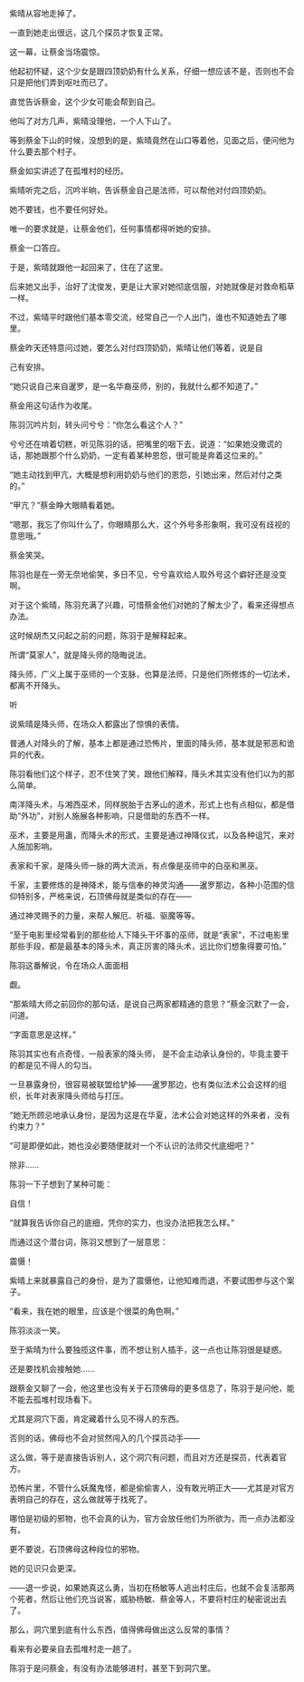 紫晴从容地走掉了。

一直到她走出很远，这几个探员才恢复正常。

这一幕，让蔡金当场震惊。

他起初怀疑，这个少女是跟四顶奶奶有什么关系，仔细一想应该不是，否则也不会只是把他们弄到呕吐而已了。

直觉告诉蔡金，这个少女可能会帮到自己。

他叫了对方几声，紫晴没理他，一个人下山了。

等到蔡金下山的时候，没想到的是，紫晴竟然在山口等着他，见面之后，便问他为什么要去那个村子。

蔡金如实讲述了在孤堆村的经历。

紫晴听完之后，沉吟半晌，告诉蔡金自己是法师，可以帮他对付四顶奶奶。

她不要钱，也不要任何好处。

唯一的要求就是，让蔡金他们，任何事情都得听她的安排。

蔡金一口答应。

于是，紫晴就跟他一起回来了，住在了这里。

后来她又出手，治好了沈俊发，更是让大家对她彻底信服，对她就像是对救命稻草一样。

不过，紫晴平时跟他们基本零交流，经常自己一个人出门，谁也不知道她去了哪里。

蔡金昨天还特意问过她，要怎么对付四顶奶奶，紫晴让他们等着，说是自

己有安排。

“她只说自己来自暹罗，是一名华裔巫师，别的，我就什么都不知道了。”

蔡金用这句话作为收尾。

陈羽沉吟片刻，转头问兮兮：“你怎么看这个人？”

兮兮还在啃着切糕，听见陈羽的话，把嘴里的咽下去，说道：“如果她没撒谎的话，那她跟那个什么奶奶，一定有着某种恩怨，很可能是奔着这位来的。”

“她主动找到甲亢，大概是想利用奶奶与他们的恩怨，引她出来，然后对付之类的。”

“甲亢？”蔡金睁大眼睛看着她。

“嗯那，我忘了你叫什么了，你眼睛那么大，这个外号多形象啊，我可没有歧视的意思哦。”

蔡金笑哭。

陈羽也是在一旁无奈地偷笑，多日不见，兮兮喜欢给人取外号这个癖好还是没变啊。

对于这个紫晴，陈羽充满了兴趣，可惜蔡金他们对她的了解太少了，看来还得想点办法。

这时候胡杰又问起之前的问题，陈羽于是解释起来。

所谓“莫家人”，就是降头师的隐晦说法。

降头师，广义上属于巫师的一个支脉，也算是法师，只是他们所修炼的一切法术，都离不开降头。

听

说紫晴是降头师，在场众人都露出了惊惧的表情。

普通人对降头的了解，基本上都是通过恐怖片，里面的降头师，基本就是邪恶和诡异的代表。

陈羽看他们这个样子，忍不住笑了笑，跟他们解释，降头术其实没有他们以为的那么简单。

南洋降头术，与湘西巫术，同样脱胎于古茅山的道术，形式上也有点相似，都是借助“外功”，对别人施展各种影响，只是借助的东西不一样。

巫术，主要是用蛊，而降头术的形式，主要是通过神降仪式，以及各种诅咒，来对人施加影响。

表家和千家，是降头师一脉的两大流派，有点像是巫师中的白巫和黑巫。

千家，主要修炼的是神降术，能与信奉的神灵沟通——暹罗那边，各种小范围的信仰特别多，严格来说，石顶佛母就是类似的存在——

通过神灵赐予的力量，来帮人解厄、祈福、驱魔等等。

“至于电影里经常看到的那些给人下降头干坏事的巫师，就是“表家”，不过电影里那些手段，都是最基本的降头术，真正厉害的降头术，远比你们想象得要可怕。”

陈羽这番解说，令在场众人面面相

觑。

“那紫晴大师之前回你的那句话，是说自己两家都精通的意思？”蔡金沉默了一会，问道。

“字面意思是这样。”

陈羽其实也有点奇怪，一般表家的降头师， 是不会主动承认身份的，毕竟主要干的都是见不得人的勾当。

一旦暴露身份，很容易被联盟给铲掉——暹罗那边，也有类似法术公会这样的组织，长年对表家降头师给与打压。

“她无所顾忌地承认身份，是因为这是在华夏，法术公会对她这样的外来者，没有约束力？”

“可是即便如此，她也没必要随便就对一个不认识的法师交代底细吧？”

除非……

陈羽一下子想到了某种可能：

自信！

“就算我告诉你自己的底细，凭你的实力，也没办法把我怎么样。”

而通过这个潜台词，陈羽又想到了一层意思：

震慑！

紫晴上来就暴露自己的身份，是为了震慑他，让他知难而退，不要试图参与这个案子。

“看来，我在她的眼里，应该是个很菜的角色啊。”

陈羽淡淡一笑。

至于紫晴为什么要独揽这件事，而不想让别人插手，这一点也让陈羽很是疑惑。

还是要找机会接触她……

跟蔡金又聊了一会，他这里也没有关于石顶佛母的更多信息了，陈羽于是问他，能不能去孤堆村现场看下。

尤其是洞穴下面，肯定藏着什么见不得人的东西。

否则的话，佛母也不会对贸然闯入的几个探员动手——

这么做，等于是直接告诉别人，这个洞穴有问题，而且对方还是探员，代表着官方。

恐怖片里，不管什么妖魔鬼怪，都是偷偷害人，没有敢光明正大——尤其是对官方表明自己的存在，这么做就等于找死了。

哪怕是初级的邪物，也不会真的认为，官方会放任他们为所欲为，而一点办法都没有。

更不要说，石顶佛母这种段位的邪物。

她的见识只会更深。

——退一步说，如果她真这么勇，当初在杨敏等人逃出村庄后，也就不会复活那两个死者，然后让他们充当说客，威胁杨敏、蔡金等人，不要将村庄的秘密说出去了。

那么，洞穴里到底有什么东西，值得佛母做出这么反常的事情？

看来有必要亲自去孤堆村走一趟了。

陈羽于是问蔡金，有没有办法能够进村，甚至下到洞穴里。
